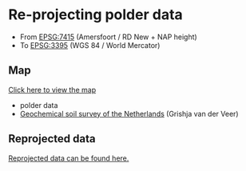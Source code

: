 # Re-projecting polder data

* From [EPSG:7415](https://spatialreference.org/ref/epsg/7415/) (Amersfoort / RD New + NAP height)
* To [EPSG:3395](https://spatialreference.org/ref/epsg/3395/) (WGS 84 / World Mercator)

## Map
[Click here to view the map](https://lcvriend.github.io/polder_data/)
- polder data
- [Geochemical soil survey of the Netherlands](https://dspace.library.uu.nl/bitstream/handle/1874/13275/index.htm;sequence=6) (Grishja van der Veer)

## Reprojected data
[Reprojected data can be found here.](https://github.com/lcvriend/polder_data/tree/main/output)
